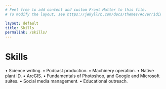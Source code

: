 ```yaml
---
# Feel free to add content and custom Front Matter to this file.
# To modify the layout, see https://jekyllrb.com/docs/themes/#overriding-theme-defaults

layout: default
title: Skills
permalink: /skills/
---
```


# Skills

• Science writing.
• Podcast production. 
• Machinery operation.
• Native plant ID. 
• ArcGIS. 
• Fundamentals of Photoshop, and Google and Microsoft suites. 
• Social media management. 
• Educational outreach.



<style>
  td, tr, table {
    border: none!important;
    background-color: #ffffff;
  }
</style>
